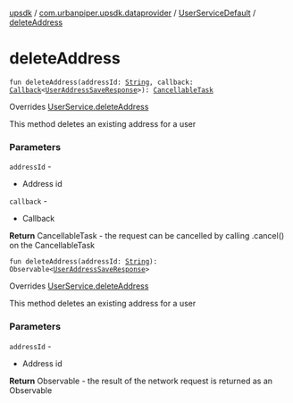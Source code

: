[upsdk](../../index.md) / [com.urbanpiper.upsdk.dataprovider](../index.md) / [UserServiceDefault](index.md) / [deleteAddress](./delete-address.md)

# deleteAddress

`fun deleteAddress(addressId: `[`String`](https://kotlinlang.org/api/latest/jvm/stdlib/kotlin/-string/index.html)`, callback: `[`Callback`](../-callback/index.md)`<`[`UserAddressSaveResponse`](../../com.urbanpiper.upsdk.model.networkresponse/-user-address-save-response/index.md)`>): `[`CancellableTask`](../-cancellable-task/index.md)

Overrides [UserService.deleteAddress](../-user-service/delete-address.md)

This method deletes an existing address for a user

### Parameters

`addressId` -
* Address id

`callback` -
* Callback

**Return**
CancellableTask - the request can be cancelled by calling .cancel() on the CancellableTask

`fun deleteAddress(addressId: `[`String`](https://kotlinlang.org/api/latest/jvm/stdlib/kotlin/-string/index.html)`): Observable<`[`UserAddressSaveResponse`](../../com.urbanpiper.upsdk.model.networkresponse/-user-address-save-response/index.md)`>`

Overrides [UserService.deleteAddress](../-user-service/delete-address.md)

This method deletes an existing address for a user

### Parameters

`addressId` -
* Address id

**Return**
Observable - the result of the network request is returned as an Observable

